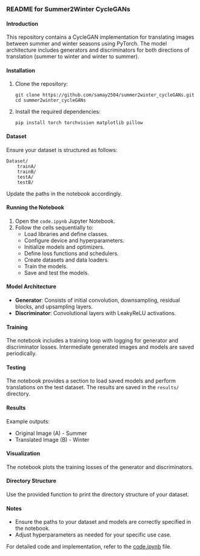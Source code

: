 ### README for Summer2Winter CycleGANs

#### Introduction
This repository contains a CycleGAN implementation for translating images between summer and winter seasons using PyTorch. The model architecture includes generators and discriminators for both directions of translation (summer to winter and winter to summer).

#### Installation
1. Clone the repository:
   ```
   git clone https://github.com/samay2504/summer2winter_cycleGANs.git
   cd summer2winter_cycleGANs
   ```

2. Install the required dependencies:
   ```
   pip install torch torchvision matplotlib pillow
   ```

#### Dataset
Ensure your dataset is structured as follows:
```
Dataset/
    trainA/
    trainB/
    testA/
    testB/
```
Update the paths in the notebook accordingly.

#### Running the Notebook
1. Open the `code.ipynb` Jupyter Notebook.
2. Follow the cells sequentially to:
   - Load libraries and define classes.
   - Configure device and hyperparameters.
   - Initialize models and optimizers.
   - Define loss functions and schedulers.
   - Create datasets and data loaders.
   - Train the models.
   - Save and test the models.

#### Model Architecture
- **Generator**: Consists of initial convolution, downsampling, residual blocks, and upsampling layers.
- **Discriminator**: Convolutional layers with LeakyReLU activations.

#### Training
The notebook includes a training loop with logging for generator and discriminator losses. Intermediate generated images and models are saved periodically.

#### Testing
The notebook provides a section to load saved models and perform translations on the test dataset. The results are saved in the `results/` directory.

#### Results
Example outputs:
- Original Image (A) - Summer
- Translated Image (B) - Winter

#### Visualization
The notebook plots the training losses of the generator and discriminators.

#### Directory Structure
Use the provided function to print the directory structure of your dataset.

#### Notes
- Ensure the paths to your dataset and models are correctly specified in the notebook.
- Adjust hyperparameters as needed for your specific use case.

For detailed code and implementation, refer to the [code.ipynb](https://github.com/samay2504/summer2winter_cycleGANs/blob/main/code.ipynb) file.
